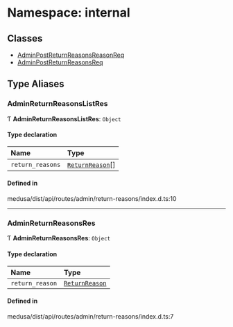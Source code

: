 # Namespace: internal

## Classes

- [AdminPostReturnReasonsReasonReq](../classes/internal-18.AdminPostReturnReasonsReasonReq.md)
- [AdminPostReturnReasonsReq](../classes/internal-18.AdminPostReturnReasonsReq.md)

## Type Aliases

### AdminReturnReasonsListRes

Ƭ **AdminReturnReasonsListRes**: `Object`

#### Type declaration

| Name | Type |
| :------ | :------ |
| `return_reasons` | [`ReturnReason`](../classes/internal.ReturnReason.md)[] |

#### Defined in

medusa/dist/api/routes/admin/return-reasons/index.d.ts:10

___

### AdminReturnReasonsRes

Ƭ **AdminReturnReasonsRes**: `Object`

#### Type declaration

| Name | Type |
| :------ | :------ |
| `return_reason` | [`ReturnReason`](../classes/internal.ReturnReason.md) |

#### Defined in

medusa/dist/api/routes/admin/return-reasons/index.d.ts:7
